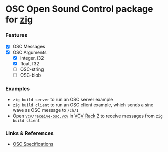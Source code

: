 # OSC Open Sound Control package for [zig](https://ziglang.org/)

### Features
- [x] OSC Messages
- [x] OSC Arguments 
  - [x] integer, i32
  - [x] float, f32
  - [ ] OSC-string
  - [ ] OSC-blob

### Examples
- `zig build server` to run an OSC server example
- `zig build client` to run an OSC client example, which sends a sine wave as OSC message to
  `/ch/1`
- Open [`vcv/receive-osc.vcv`](./vcv) in [VCV Rack 2](https://vcvrack.com/Rack)
  to receive messages from `zig build client`

### Links & References
- [OSC Specifications](https://opensoundcontrol.stanford.edu/)
